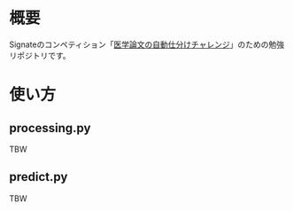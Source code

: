 # 概要
Signateのコンペティション「[医学論文の自動仕分けチャレンジ](https://signate.jp/competitions/595)」のための勉強リポジトリです。


# 使い方
## processing.py
TBW
## predict.py
TBW
